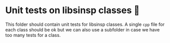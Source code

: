 # Unit tests on libsinsp classes 🐛

This folder should contain unit tests for libsinsp classes.
A single `cpp` file for each class should be ok but we can also use a subfolder in case we have too many tests for a class.
